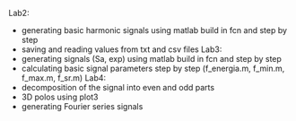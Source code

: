 Lab2:
- generating basic harmonic signals using matlab build in fcn and step by step
- saving and reading values from txt and csv files 
Lab3: 
- generating signals (Sa, exp) using matlab build in fcn and step by step
- calculating basic signal parameters step by step (f_energia.m, f_min.m, f_max.m, f_sr.m)
Lab4: 
- decomposition of the signal into even and odd parts 
- 3D polos using plot3 
- generating Fourier series signals 

